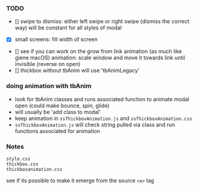 
### TODO

- [] swipe to dismiss: either left swipe or right swipe (dismiss the correct way) will be constant for all styles of modal
- [x] small screens: fill width of screen
- [] see if you can work on the grow from link animation (as much like giene macOS)
  animation:
    scale window and move it towards link until invisible
    (reverse on open)
- [] thickbox without tbAnim will use 'tbAnimLegacy'


### doing animation with tbAnim

- look for tbAnim classes and runs associated function to animate modal open (could make bounce, spin, glide)
- will usually be 'add class to modal' 
- keep animation in `ssThickboxAnimation.js` and `ssThickboxAnimation.css`
- `ssThickboxAnimation.js` will check string pulled via class and run functions associated for animation


### Notes
```
style.css
thickbox.css
thickboxanimation.css
```

see if its possible to make it emerge from the source `<a>` tag